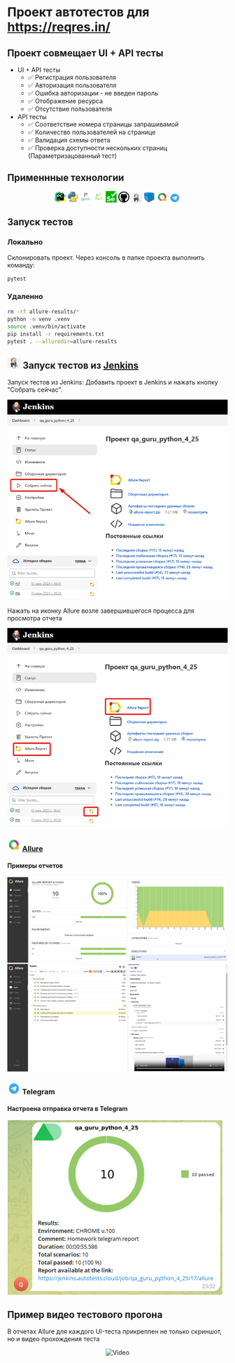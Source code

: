 # Проект автотестов для https://reqres.in/

## Проект совмещает UI + API  тесты
* UI + API тесты
    * ✅ Регистрация пользователя
    * ✅ Авторизация пользователя
    * ✅ Ошибка авторизации - не введен пароль
    * ✅ Отображение ресурса
    * ✅ Отсутствие пользователя
* API тесты
    * ✅ Соответствие номера страницы запрашивамой 
    * ✅ Количество пользователей на странице
    * ✅ Валидация схемы ответа
    * ✅ Проверка доступности нескольких страниц (Параметризацованный тест)


## Применнные технологии
<p  align="center">
  <code><img width="5%" title="Pycharm" src="resources/logo/pycharm.png"></code>
  <code><img width="5%" title="Python" src="resources/logo/python.png"></code>
  <code><img width="5%" title="Pytest" src="resources/logo/pytest.png"></code>
  <code><img width="5%" title="Selene" src="resources/logo/selene.png"></code>
  <code><img width="5%" title="Selenium" src="resources/logo/selenium.png"></code>
  <code><img width="5%" title="GitHub" src="resources/logo/Github.png"></code>
  <code><img width="5%" title="Jenkins" src="resources/logo/Jenkins.png"></code>
  <code><img width="5%" title="selenoid" src="resources/logo/selenoid.png"></code>
  <code><img width="5%" title="Allure Report" src="resources/logo/allure.png"></code>
  <code><img width="5%" title="Telegram" src="resources/logo/tg.png"></code>
</p>




## Запуск тестов
### Локально
Склонировать проект. Через консоль в папке проекта выполнить команду:
```
pytest
```

### Удаленно
```bash
rm -rf allure-results/*
python -m venv .venv
source .venv/bin/activate
pip install -r requirements.txt
pytest . --alluredir=allure-results
```

## <img width="6%" title="Jenkins" src="resources/logo/Jenkins.png"> Запуск тестов из [Jenkins](https://jenkins.autotests.cloud/job/lastfm_graduate_work_qa_quru_ui/)
Запуск тестов из Jenkins:
Добавить проект в Jenkins и нажать кнопку "Собрать сейчас".

<p><img src="resources/screenshots/chrome_wDkwqD6g8l.png" alt="Jenkins"/></p>

Нажать на иконку Allure возле завершившегося процесса для просмотра отчета

<p><img src="resources/screenshots/chrome_37wxhxSSAY.png" alt="Allure in Jenkins"/></p>


### <img width="6%" title="Allure" src="resources/logo/allure.png"> [Allure](https://jenkins.autotests.cloud/job/lastfm_graduate_work_qa_quru_ui/100/allure/)

#### Примеры отчетов

<img src="resources/screenshots/chrome_svRy4SokZf.png" alt="Allure"/>

<img src="resources/screenshots/chrome_0fD0R4DN59.png" alt="Allure"/>

### <img width="6%" title="Telegram" src="resources/logo/tg.png"> Telegram

#### Настроена отправка отчета в Telegram

<img src="resources/screenshots/Telegram_XIvtt3wAXC.png" alt="Telegram"/>

## Пример видео тестового прогона

В отчетах Allure для каждого UI-теста прикреплен не только скриншот, но и видео прохождения теста

<p align="center">
  <img title="Video" src="resources/video/4f561a214d4de655f056eee249f26c95.mp4"/>
</p>